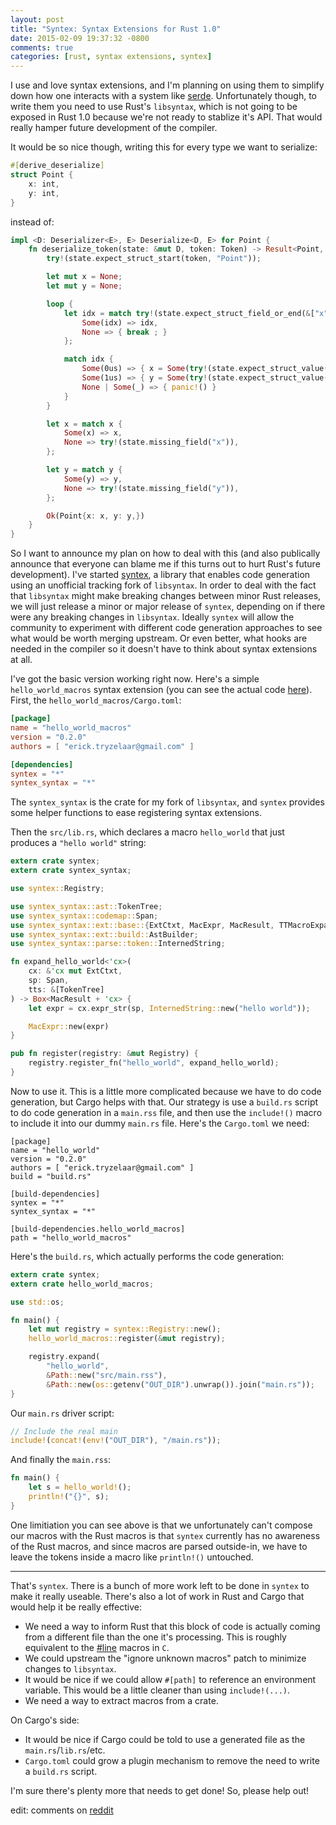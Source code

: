 ```yaml
---
layout: post
title: "Syntex: Syntax Extensions for Rust 1.0"
date: 2015-02-09 19:37:32 -0800
comments: true
categories: [rust, syntax extensions, syntex]
---
```


I use and love syntax extensions, and I'm planning on using them to simplify
down how one interacts with a system like
[serde](https://github.com/erickt/rust-serde). Unfortunately though, to write
them you need to use Rust's `libsyntax`, which is not going to be exposed in
Rust 1.0 because we're not ready to stablize it's API. That would really hamper
future development of the compiler.

It would be so nice though, writing this for every type we want to serialize:

```rust
#[derive_deserialize]
struct Point {
    x: int,
    y: int,
}
```

instead of:

```rust
impl <D: Deserializer<E>, E> Deserialize<D, E> for Point {
    fn deserialize_token(state: &mut D, token: Token) -> Result<Point, E> {
        try!(state.expect_struct_start(token, "Point"));

        let mut x = None;
        let mut y = None;

        loop {
            let idx = match try!(state.expect_struct_field_or_end(&["x", "y"])) {
                Some(idx) => idx,
                None => { break ; }
            };

            match idx {
                Some(0us) => { x = Some(try!(state.expect_struct_value())); }
                Some(1us) => { y = Some(try!(state.expect_struct_value())); }
                None | Some(_) => { panic!() }
            }
        }

        let x = match x {
            Some(x) => x,
            None => try!(state.missing_field("x")),
        };

        let y = match y {
            Some(y) => y,
            None => try!(state.missing_field("y")),
        };

        Ok(Point{x: x, y: y,})
    }
}
```

So I want to announce my plan on how to deal with this (and also publically
announce that everyone can blame me if this turns out to hurt Rust's future
development). I've started [syntex](https://github.com/erickt/rust-syntex), a
library that enables code generation using an unofficial tracking fork of
`libsyntax`. In order to deal with the fact that `libsyntax` might make
breaking changes between minor Rust releases, we will just release a minor or
major release of `syntex`, depending on if there were any breaking changes in
`libsyntax`.  Ideally `syntex` will allow the community to experiment with
different code generation approaches to see what would be worth merging
upstream. Or even better, what hooks are needed in the compiler so it doesn't
have to think about syntax extensions at all.

I've got the basic version working right now. Here's a simple
`hello_world_macros` syntax extension (you can see the actual code
[here](https://github.com/erickt/rust-syntex/tree/master/hello_world)). 
First, the `hello_world_macros/Cargo.toml`:

```toml
[package]
name = "hello_world_macros"
version = "0.2.0"
authors = [ "erick.tryzelaar@gmail.com" ]

[dependencies]
syntex = "*"
syntex_syntax = "*"
```

The `syntex_syntax` is the crate for my fork of `libsyntax`, and `syntex`
provides some helper functions to ease registering syntax extensions.

Then the `src/lib.rs`, which declares a macro `hello_world` that just produces a
`"hello world"` string:

```rust
extern crate syntex;
extern crate syntex_syntax;

use syntex::Registry;

use syntex_syntax::ast::TokenTree;
use syntex_syntax::codemap::Span;
use syntex_syntax::ext::base::{ExtCtxt, MacExpr, MacResult, TTMacroExpander};
use syntex_syntax::ext::build::AstBuilder;
use syntex_syntax::parse::token::InternedString;

fn expand_hello_world<'cx>(
    cx: &'cx mut ExtCtxt,
    sp: Span,
    tts: &[TokenTree]
) -> Box<MacResult + 'cx> {
    let expr = cx.expr_str(sp, InternedString::new("hello world"));

    MacExpr::new(expr)
}

pub fn register(registry: &mut Registry) {
    registry.register_fn("hello_world", expand_hello_world);
}
```

Now to use it. This is a little more complicated because we have to do code
generation, but Cargo helps with that. Our strategy is use a `build.rs` script
to do code generation in a `main.rss` file, and then use the `include!()` macro
to include it into our dummy `main.rs` file. Here's the `Cargo.toml` we need:

```
[package]
name = "hello_world"
version = "0.2.0"
authors = [ "erick.tryzelaar@gmail.com" ]
build = "build.rs"

[build-dependencies]
syntex = "*"
syntex_syntax = "*"

[build-dependencies.hello_world_macros]
path = "hello_world_macros"
```

Here's the `build.rs`, which actually performs the code generation:

```rust
extern crate syntex;
extern crate hello_world_macros;

use std::os;

fn main() {
    let mut registry = syntex::Registry::new();
    hello_world_macros::register(&mut registry);

    registry.expand(
        "hello_world",
        &Path::new("src/main.rss"),
        &Path::new(os::getenv("OUT_DIR").unwrap()).join("main.rs"));
}

```

Our `main.rs` driver script:

```rust
// Include the real main
include!(concat!(env!("OUT_DIR"), "/main.rs"));
```

And finally the `main.rss`:

```rust
fn main() {
    let s = hello_world!();
    println!("{}", s);
}
```

One limitiation you can see above is that we unfortunately can't compose our
macros with the Rust macros is that `syntex` currently has no awareness of the
Rust macros, and since macros are parsed outside-in, we have to leave the
tokens inside a macro like `println!()` untouched.

---

That's `syntex`. There is a bunch of more work left to be done in `syntex`
to make it really useable. There's also a lot of work in Rust and Cargo that
would help it be really effective:

* We need a way to inform Rust that this block of code is actually coming from
  a different file than the one it's processing. This is roughly equivalent to
	the [#line](https://gcc.gnu.org/onlinedocs/cpp/Line-Control.html) macros in
  `C`.
* We could upstream the "ignore unknown macros" patch to minimize
  changes to `libsyntax`.
* It would be nice if we could allow `#[path]` to reference an environment
  variable. This would be a little cleaner than using `include!(...)`.
* We need a way to extract macros from a crate.

On Cargo's side:

* It would be nice if Cargo could be told to use a generated file as the
  `main.rs`/`lib.rs`/etc.
* `Cargo.toml` could grow a plugin mechanism to remove the need to write a
  `build.rs` script.

I'm sure there's plenty more that needs to get done! So, please help out!

edit: comments on [reddit](https://www.reddit.com/r/rust/comments/2vdzd1/syntex_syntax_extensions_for_rust_10/)
